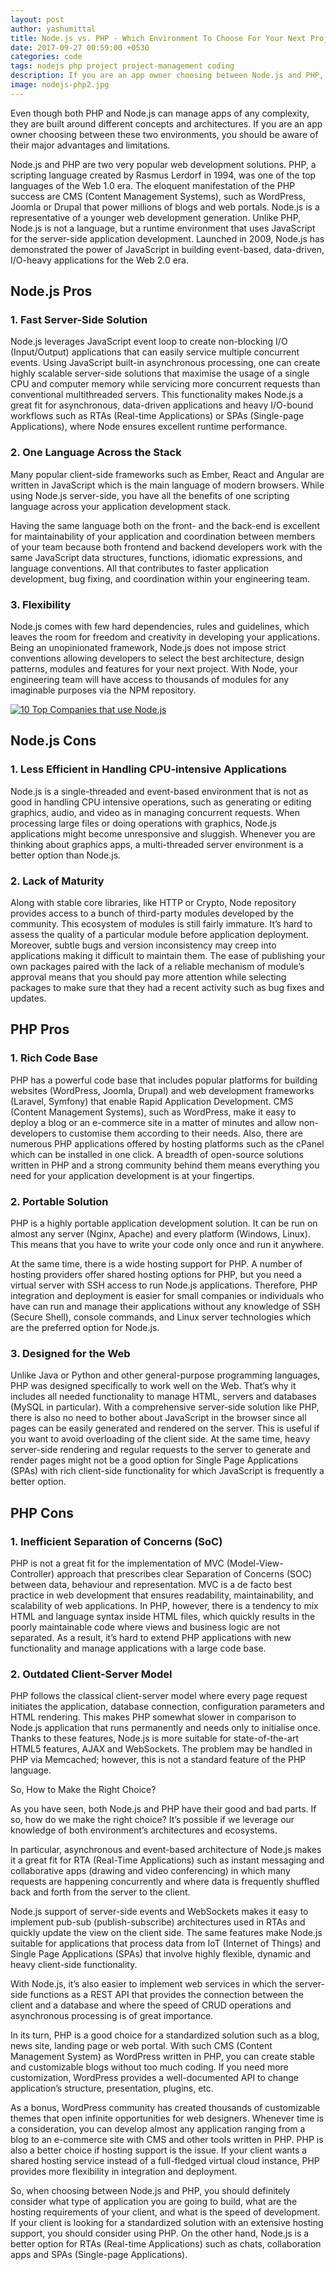 ```yaml
---
layout: post
author: yashumittal
title: Node.js vs. PHP - Which Environment To Choose For Your Next Project?
date: 2017-09-27 00:59:00 +0530
categories: code
tags: nodejs php project project-management coding
description: If you are an app owner choosing between Node.js and PHP, you should be aware of their major advantages and limitations.
image: nodejs-php2.jpg
---
```


Even though both PHP and Node.js can manage apps of any complexity, they are built around different concepts and architectures. If you are an app owner choosing between these two environments, you should be aware of their major advantages and limitations.

Node.js and PHP are two very popular web development solutions. PHP, a scripting language created by Rasmus Lerdorf in 1994, was one of the top languages of the Web 1.0 era. The eloquent manifestation of the PHP success are CMS (Content Management Systems), such as WordPress, Joomla or Drupal that power millions of blogs and web portals. Node.js is a representative of a younger web development generation. Unlike PHP, Node.js is not a language, but a runtime environment that uses JavaScript for the server-side application development. Launched in 2009, Node.js has demonstrated the power of JavaScript in building event-based, data-driven, I/O-heavy applications for the Web 2.0 era.

## Node.js Pros

### 1. Fast Server-Side Solution

Node.js leverages JavaScript event loop to create non-blocking I/O (Input/Output) applications that can easily service multiple concurrent events. Using JavaScript built-in asynchronous processing, one can create highly scalable server-side solutions that maximise the usage of a single CPU and computer memory while servicing more concurrent requests than conventional multithreaded servers. This functionality makes Node.js a great fit for asynchronous, data-driven applications and heavy I/O-bound workflows such as RTAs (Real-time Applications) or SPAs (Single-page Applications), where Node ensures excellent runtime performance.

### 2. One Language Across the Stack

Many popular client-side frameworks such as Ember, React and Angular are written in JavaScript which is the main language of modern browsers. While using Node.js server-side, you have all the benefits of one scripting language across your application development stack.

Having the same language both on the front- and the back-end is excellent for maintainability of your application and coordination between members of your team because both frontend and backend developers work with the same JavaScript data structures, functions, idiomatic expressions, and language conventions. All that contributes to faster application development, bug fixing, and coordination within your engineering team.

### 3. Flexibility

Node.js comes with few hard dependencies, rules and guidelines, which leaves the room for freedom and creativity in developing your applications. Being an unopinionated framework, Node.js does not impose strict conventions allowing developers to select the best architecture, design patterns, modules and features for your next project. With Node, your engineering team will have access to thousands of modules for any imaginable purposes via the NPM repository.

[![10 Top Companies that use Node.js](//cdn.codecarrot.net/images/10-Top-companies-that-use-nodejs.jpg)](/10-top-companies-that-used-nodejs-in-production)

## Node.js Cons

### 1. Less Efficient in Handling CPU-intensive Applications

Node.js is a single-threaded and event-based environment that is not as good in handling CPU intensive operations, such as generating or editing graphics, audio, and video as in managing concurrent requests. When processing large files or doing operations with graphics, Node.js applications might become unresponsive and sluggish. Whenever you are thinking about graphics apps, a multi-threaded server environment is a better option than Node.js.

### 2. Lack of Maturity

Along with stable core libraries, like HTTP or Crypto, Node repository provides access to a bunch of third-party modules developed by the community. This ecosystem of modules is still fairly immature. It’s hard to assess the quality of a particular module before application deployment. Moreover, subtle bugs and version inconsistency may creep into applications making it difficult to maintain them. The ease of publishing your own packages paired with the lack of a reliable mechanism of module’s approval means that you should pay more attention while selecting packages to make sure that they had a recent activity such as bug fixes and updates.

## PHP Pros

### 1. Rich Code Base

PHP has a powerful code base that includes popular platforms for building websites (WordPress, Joomla, Drupal) and web development frameworks (Laravel, Symfony) that enable Rapid Application Development. CMS (Content Management Systems), such as WordPress, make it easy to deploy a blog or an e-commerce site in a matter of minutes and allow non-developers to customise them according to their needs. Also, there are numerous PHP applications offered by hosting platforms such as the cPanel which can be installed in one click. A breadth of open-source solutions written in PHP and a strong community behind them means everything you need for your application development is at your fingertips.

### 2. Portable Solution

PHP is a highly portable application development solution. It can be run on almost any server (Nginx, Apache) and every platform (Windows, Linux). This means that you have to write your code only once and run it anywhere.

At the same time, there is a wide hosting support for PHP. A number of hosting providers offer shared hosting options for PHP, but you need a virtual server with SSH access to run Node.js applications. Therefore, PHP integration and deployment is easier for small companies or individuals who have can run and manage their applications without any knowledge of SSH (Secure Shell), console commands, and Linux server technologies which are the preferred option for Node.js.

### 3. Designed for the Web

Unlike Java or Python and other general-purpose programming languages, PHP was designed specifically to work well on the Web. That’s why it includes all needed functionality to manage HTML, servers and databases (MySQL in particular). With a comprehensive server-side solution like PHP, there is also no need to bother about JavaScript in the browser since all pages can be easily generated and rendered on the server. This is useful if you want to avoid overloading of the client side. At the same time, heavy server-side rendering and regular requests to the server to generate and render pages might not be a good option for Single Page Applications (SPAs) with rich client-side functionality for which JavaScript is frequently a better option.

## PHP Cons

### 1. Inefficient  Separation of Concerns (SoC)

PHP is not a great fit for the implementation of  MVC (Model-View-Controller) approach that prescribes clear Separation of Concerns (SOC) between data, behaviour and representation. MVC is a de facto best practice in web development that ensures readability, maintainability, and scalability of web applications. In PHP, however, there is a tendency to mix HTML and language syntax inside HTML files, which quickly results in the poorly maintainable code where views and business logic are not separated. As a result, it’s hard to extend PHP applications with new functionality and manage applications with a large code base.

### 2. Outdated Client-Server Model

PHP follows the classical client-server model where every page request initiates the application, database connection, configuration parameters and HTML rendering. This makes PHP somewhat slower in comparison to Node.js application that runs permanently and needs only to initialise once. Thanks to these features, Node.js is more suitable for state-of-the-art HTML5 features, AJAX and WebSockets. The problem may be handled in PHP via Memcached; however, this is not a standard feature of the PHP language.

So, How to Make the Right Choice?

As you have seen, both Node.js and PHP have their good and bad parts. If so, how do we make the right choice? It’s possible if we leverage our knowledge of both environment’s architectures and ecosystems.

In particular, asynchronous and event-based architecture of Node.js makes it a great fit for RTA (Real-Time Applications) such as instant messaging and collaborative apps (drawing and video conferencing) in which many requests are happening concurrently and where data is frequently shuffled back and forth from the server to the client.

Node.js support of server-side events and WebSockets makes it easy to implement pub-sub (publish-subscribe) architectures used in RTAs and quickly update the view on the client side. The same features make Node.js suitable for applications that process data from IoT (Internet of Things) and Single Page Applications (SPAs) that involve highly flexible, dynamic and heavy client-side functionality.

With Node.js, it’s also easier to implement web services in which the server-side functions as a REST API that provides the connection between the client and a database and where the speed of CRUD operations and asynchronous processing is of great importance.

In its turn, PHP is a good choice for a standardized solution such as a blog, news site, landing page or web portal. With such CMS (Content Management System) as WordPress written in PHP, you can create stable and customizable blogs without too much coding. If you need more customization, WordPress provides a well-documented API to change application’s structure, presentation, plugins, etc.

As a bonus, WordPress community has created thousands of customizable themes that open infinite opportunities for web designers. Whenever time is a consideration, you can develop almost any application ranging from a blog to an e-commerce site with CMS and other tools written in PHP. PHP is also a better choice if hosting support is the issue. If your client wants a shared hosting service instead of a full-fledged virtual cloud instance, PHP provides more flexibility in integration and deployment.

So, when choosing between Node.js and PHP, you should definitely consider what type of application you are going to build, what are the hosting requirements of your client, and what is the speed of development. If your client is looking for a standardized solution with an extensive hosting support, you should consider using PHP. On the other hand, Node.js is a better option for RTAs (Real-time Applications) such as chats, collaboration apps and SPAs (Single-page Applications).
